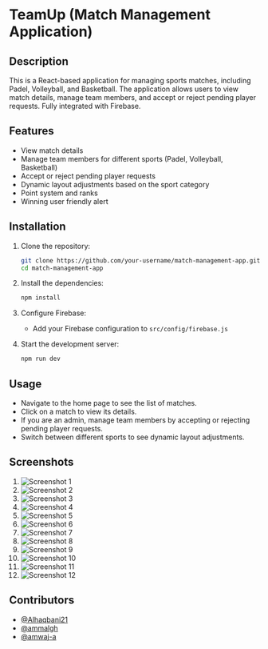 # TeamUp (Match Management Application)

## Description

This is a React-based application for managing sports matches, including Padel, Volleyball, and Basketball. The application allows users to view match details, manage team members, and accept or reject pending player requests. Fully integrated with Firebase.

## Features

- View match details
- Manage team members for different sports (Padel, Volleyball, Basketball)
- Accept or reject pending player requests
- Dynamic layout adjustments based on the sport category
- Point system and ranks
- Winning user friendly alert

## Installation

1. Clone the repository:
    ```bash
    git clone https://github.com/your-username/match-management-app.git
    cd match-management-app
    ```

2. Install the dependencies:
    ```bash
    npm install
    ```

3. Configure Firebase:
    - Add your Firebase configuration to `src/config/firebase.js`

4. Start the development server:
    ```bash
    npm run dev
    ```

## Usage

- Navigate to the home page to see the list of matches.
- Click on a match to view its details.
- If you are an admin, manage team members by accepting or rejecting pending player requests.
- Switch between different sports to see dynamic layout adjustments.

## Screenshots

1. ![Screenshot 1](screenshots/1.png)
2. ![Screenshot 2](screenshots/2.png)
3. ![Screenshot 3](screenshots/3.png)
4. ![Screenshot 4](screenshots/4.png)
5. ![Screenshot 5](screenshots/5.png)
6. ![Screenshot 6](screenshots/6.png)
7. ![Screenshot 7](screenshots/7.png)
8. ![Screenshot 8](screenshots/8.png)
9. ![Screenshot 9](screenshots/9.png)
10. ![Screenshot 10](screenshots/10.png)
11. ![Screenshot 11](screenshots/11.png)
12. ![Screenshot 12](screenshots/12.png)

## Contributors

- [@Alhaqbani21](https://github.com/Alhaqbani21)
- [@ammalgh](https://github.com/ammalgh)
- [@amwaj-a](https://github.com/amwaj-a)
